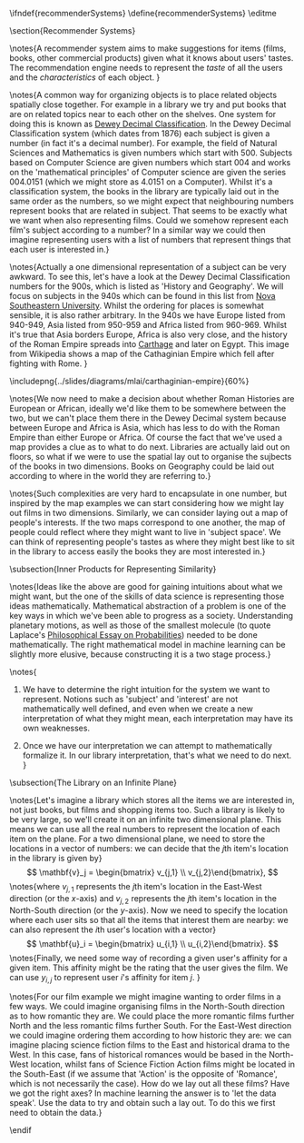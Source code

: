 \ifndef{recommenderSystems}
\define{recommenderSystems}
\editme

\section{Recommender Systems}

\notes{A recommender system aims to make suggestions for items (films, books, other commercial products) given what it knows about users' tastes. The recommendation engine needs to represent the *taste* of all the users and the *characteristics* of each object. }

\notes{A common way for organizing objects is to place related objects spatially close together. For example in a library we try and put books that are on related topics near to each other on the shelves. One system for doing this is known as [Dewey Decimal Classification](http://en.wikipedia.org/wiki/Dewey_Decimal_Classification). In the Dewey Decimal Classification system (which dates from 1876) each subject is given a number (in fact it's a decimal number). For example, the field of Natural Sciences and Mathematics is given numbers which start with 500. Subjects based on Computer Science are given numbers which start 004 and works on the 'mathematical principles' of Computer science are given the series 004.0151 (which we might store as 4.0151 on a Computer). Whilst it's a classification system, the books in the library are typically laid out in the same order as the numbers, so we might expect that neighbouring numbers represent books that are related in subject. That seems to be exactly what we want when also representing films. Could we somehow represent each film's subject according to a number? In a similar way we could then imagine representing users with a list of numbers that represent things that each user is interested in.}

\notes{Actually a one dimensional representation of a subject can be very awkward. To see this, let's have a look at the Dewey Decimal Classification numbers for the 900s, which is listed as 'History and Geography'. We will focus on subjects in the 940s which can be found in this list from [Nova Southeastern University](http://www.nova.edu/library/help/misc/lc_dewey/dewey900.html#40). Whilst the ordering for places is somewhat sensible, it is also rather arbitrary. In the 940s we have Europe listed from 940-949, Asia listed from 950-959 and Africa listed from 960-969. Whilst it's true that Asia borders Europe, Africa is also very close, and the history of the Roman Empire spreads into [Carthage](http://en.wikipedia.org/wiki/Carthage) and later on Egypt. This image from Wikipedia shows a map of the Cathaginian Empire which fell after fighting with Rome. }

\includepng{../slides/diagrams/mlai/carthaginian-empire}{60%}

\notes{We now need to make a decision about whether Roman Histories are European or African, ideally we'd like them to be somewhere between the two, but we can't place them there in the Dewey Decimal system because between Europe and Africa is Asia, which has less to do with the Roman Empire than either Europe or Africa. Of course the fact that we've used a map provides a clue as to what to do next. Libraries are actually laid out on floors, so what if we were to use the spatial lay out to organise the sujbects of the books in two dimensions. Books on Geography could be laid out according to where in the world they are referring to.} 

\notes{Such complexities are very hard to encapsulate in one number, but inspired by the map examples we can start considering how we might lay out films in two dimensions. Similarly, we can consider laying out a map of people's interests. If the two maps correspond to one another, the map of people could reflect where they might want to live in 'subject space'. We can think of representing people's tastes as where they might best like to sit in the library to access easily the books they are most interested in.}


\subsection{Inner Products for Representing Similarity}

\notes{Ideas like the above are good for gaining intuitions about what we might want, but the one of the skills of data science is representing those ideas mathematically. Mathematical abstraction of a problem is one of the key ways in which we've been able to progress as a society. Understanding planetary motions, as well as those of the smallest molecule (to quote Laplace's [Philosophical Essay on Probabilities](http://books.google.co.uk/books?id=1YQPAAAAQAAJ&printsec=frontcover&source=gbs_ge_summary_r&cad=0#v=onepage&q&f=false)) needed to be done mathematically. The right mathematical model in machine learning can be slightly more elusive, because constructing it is a two stage process.}

\notes{
1. We have to determine the right intuition for the system we want to represent. Notions such as 'subject' and 'interest' are not mathematically well defined, and even when we create a new interpretation of what they might mean, each interpretation may have its own weaknesses. 

2. Once we have our interpretation we can attempt to mathematically formalize it. In our library interpretation, that's what we need to do next. 
}

\subsection{The Library on an Infinite Plane}

\notes{Let's imagine a library which stores all the items  we are interested in, not just books, but films and shopping items too. Such a library is likely to be very large, so we'll create it on an infinite two dimensional plane. This means we can use all the real numbers to represent the location of each item on the plane. For a two dimensional plane, we need to store the locations in a vector of numbers: we can decide that the $j$th item's location in the library is given by}
$$
\mathbf{v}_j = \begin{bmatrix} v_{j,1} \\ v_{j,2}\end{bmatrix},
$$
\notes{where $v_{j,1}$ represents the $j$th item's location in the East-West direction (or the $x$-axis) and $v_{j,2}$ represents the $j$th item's location in the North-South direction (or the $y$-axis). Now we need to specify the location where each user sits so that all the items that interest them are nearby: we can also represent the $i$th user's location with a vector}
$$
\mathbf{u}_i = \begin{bmatrix} u_{i,1} \\ u_{i,2}\end{bmatrix}.
$$
\notes{Finally, we need some way of recording a given user's affinity for a given item. This affinity might be the rating that the user gives the film. We can use $y_{i,j}$ to represent user $i$'s affinity for item $j$. }

\notes{For our film example we might imagine wanting to order films in a few ways. We could imagine organising films in the North-South direction as to how romantic they are. We could place the more romantic films further North and the less romantic films further South. For the East-West direction we could imagine ordering them according to how historic they are: we can imagine placing science fiction films to the East and historical drama to the West. In this case, fans of historical romances would be based in the North-West location, whilst fans of Science Fiction Action films might be located in the South-East (if we assume that 'Action' is the opposite of 'Romance', which is not necessarily the case). How do we lay out all these films? Have we got the right axes? In machine learning the answer is to 'let the data speak'. Use the data to try and obtain such a lay out. To do this we first need to obtain the data.}

\endif
